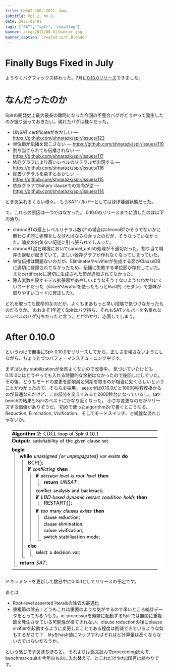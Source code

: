 ```yaml
---
title: UNSAT LOG, 2021, Aug.
subtitle: Vol.2, No.8.
date: 2021-08-01
tags: ["SAT", "splr", "unsatlog"]
banner: /img/2021/08-01/banner.jpg
banner_caption: created with Blender
---
```

# Finally Bugs Fixed in July
ようやくバグフィックス終わった。7月に[0.10.0リリース](https://github.com/shnarazk/splr/releases/tag/Splr-0.10.0)できました。

# なんだったのか
Splrの開発史上最大最長の難問になった今回の不整合バグがどうやって発生したのか振り返っておきたい。現れたバグは様々だった。

- UNSAT certificateがおかしい — https://github.com/shnarazk/splr/issues/122
- 単位節が伝播を起こさない — https://github.com/shnarazk/splr/issues/119
- 割り当てられても伝播されない — https://github.com/shnarazk/splr/issues/117
- 依存グラフにより高いレベルのリテラルが出現する — https://github.com/shnarazk/splr/issues/116
- 除去リテラルを戻すとおかしい — https://github.com/shnarazk/splr/issues/115
- 依存グラフでbinary clauseでの方向が逆 — https://github.com/shnarazk/splr/issues/114

とまあ呆れるくらい様々。
もうSATソルバーとしてはほぼ壊滅状態だった。

で、これらの原因は一つではなかった。
0.10.0のリリースまでに潰したのは以下の通り。

- chronoBTの最上レベルリテラル数が1の場合はchronoBTかそうでないかに関わらず同じ処理をしなければならなかったのだが、そうなっていなかった。論文の何気ない記述に引っ張られてしまった。
- chronoBT混在環境においてcancel_untilの処理が不適切だった。割り当て順序の逆転が起きていて、正しい依存グラフが作れなくなってしまっていた。
- 単位伝播は問題ないのだが、Eliminatorやvivifierが生成する節がClauseDBに適切に登録されてなかったため、伝播に失敗する単位節が存在していた。またcertificateに適切に生成された節が追加されてなかった。
- 除去変数を戻すモデル拡張器があやしいようなそうでないようなわかりにくいコードだった（sliceやiteratorを使ったもっとRust的（モダン）で意味が取りやすいコードに修正した）。

どれを取っても致命的なのだが、よくもまあもっと早い段階で気づけなかったものだろうか。
おおよそ1年近くSplrはバグ持ち、それもSATソルバーを名乗れないレベルのバグ持ちだったと言うことがわかり、赤面してしまう。

# After 0.10.0

というわけで無事にSplr 0.10.0をリリースしてから、正しさを壊さないようにしながら、ちょっとづつパフォーマンスチューニング中です。

まずはLuby stabilizationが全然よくないので改善中。
気づいていたけども0.10.0にはどうやっても入れる時間的な余裕はなかったので後回しにしていた。
その後、どうもモードの変更を節削減と同期を取るのが相当に効くらしいということがわかったので、そちらを採用。
aes.cnfは0.10.0だと10000秒程度掛かるのが普通なんだけど、この部分を変えてみると2000秒台になっているし、sat-benchの結果もSplrのベストにかなり近くなった。
小さな変更なのだがリリースする価値がありそうだ。
初めて使ったalgorithm2eで書くとこうなる。
Reduction, Elimination, Vivification、そしてモードスイッチ、と綺麗な流れじゃないか。

![](/img/2021/08-01/LubyStabilization.png)

ドキュメントを更新して数日中に0.10.1としてリリースの予定です。

あとは
- Root-level asserted literalsの除去の最適化
- 重複節の除去：どうもこれは重要のような気がするので早いところ統計データをとってみるつもり。in-processorを頻繁に起動するSplrでは無闇に重複節を発生させている可能性が捨てきれない。clause reductionの後にclause vivifierを起動するように変更したことである程度は削減できているような気もするがさて？　litsをhash値にマップすればそれほど計算量は高くならないのではないだろうか。

という感じでまあぼちぼちと。
それよりは論文読んでproceeding読んで、benchmark suitを今年のものに入れ替えて、とこれだけやれば8月は終わりです。
